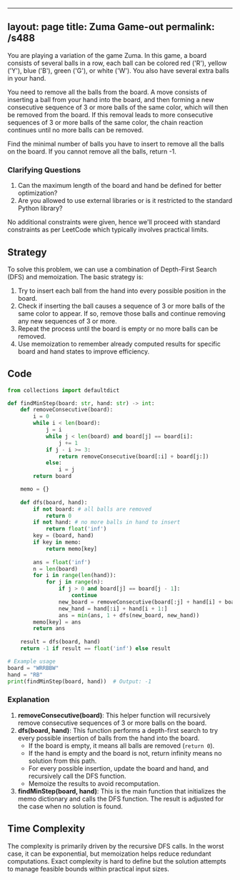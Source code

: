 
---
layout: page
title:  Zuma Game-out
permalink: /s488
---

You are playing a variation of the game Zuma. In this game, a board consists of several balls in a row, each ball can be colored red ('R'), yellow ('Y'), blue ('B'), green ('G'), or white ('W'). You also have several extra balls in your hand.

You need to remove all the balls from the board. A move consists of inserting a ball from your hand into the board, and then forming a new consecutive sequence of 3 or more balls of the same color, which will then be removed from the board. If this removal leads to more consecutive sequences of 3 or more balls of the same color, the chain reaction continues until no more balls can be removed.

Find the minimal number of balls you have to insert to remove all the balls on the board. If you cannot remove all the balls, return -1.

### Clarifying Questions
1. Can the maximum length of the board and hand be defined for better optimization?
2. Are you allowed to use external libraries or is it restricted to the standard Python library?

No additional constraints were given, hence we'll proceed with standard constraints as per LeetCode which typically involves practical limits.

## Strategy

To solve this problem, we can use a combination of Depth-First Search (DFS) and memoization. The basic strategy is:
1. Try to insert each ball from the hand into every possible position in the board.
2. Check if inserting the ball causes a sequence of 3 or more balls of the same color to appear. If so, remove those balls and continue removing any new sequences of 3 or more.
3. Repeat the process until the board is empty or no more balls can be removed.
4. Use memoization to remember already computed results for specific board and hand states to improve efficiency.

## Code

```python
from collections import defaultdict

def findMinStep(board: str, hand: str) -> int:
    def removeConsecutive(board):
        i = 0
        while i < len(board):
            j = i
            while j < len(board) and board[j] == board[i]: 
                j += 1
            if j - i >= 3:
                return removeConsecutive(board[:i] + board[j:])
            else:
                i = j
        return board

    memo = {}
    
    def dfs(board, hand):
        if not board: # all balls are removed
            return 0
        if not hand: # no more balls in hand to insert
            return float('inf')
        key = (board, hand)
        if key in memo:
            return memo[key]
        
        ans = float('inf')
        n = len(board)
        for i in range(len(hand)):
            for j in range(n):
                if j > 0 and board[j] == board[j - 1]:
                    continue
                new_board = removeConsecutive(board[:j] + hand[i] + board[j:])
                new_hand = hand[:i] + hand[i + 1:]
                ans = min(ans, 1 + dfs(new_board, new_hand))
        memo[key] = ans
        return ans
    
    result = dfs(board, hand)
    return -1 if result == float('inf') else result

# Example usage
board = "WRRBBW"
hand = "RB"
print(findMinStep(board, hand))  # Output: -1
```

### Explanation
1. **removeConsecutive(board)**: This helper function will recursively remove consecutive sequences of 3 or more balls on the board.
2. **dfs(board, hand)**: This function performs a depth-first search to try every possible insertion of balls from the hand into the board.
    - If the board is empty, it means all balls are removed (`return 0`).
    - If the hand is empty and the board is not, return infinity means no solution from this path.
    - For every possible insertion, update the board and hand, and recursively call the DFS function.
    - Memoize the results to avoid recomputation.
3. **findMinStep(board, hand)**: This is the main function that initializes the memo dictionary and calls the DFS function. The result is adjusted for the case when no solution is found.

## Time Complexity
The complexity is primarily driven by the recursive DFS calls. In the worst case, it can be exponential, but memoization helps reduce redundant computations. Exact complexity is hard to define but the solution attempts to manage feasible bounds within practical input sizes.